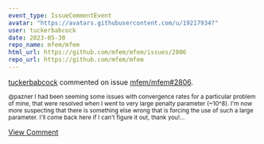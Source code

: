 ```yaml
---
event_type: IssueCommentEvent
avatar: "https://avatars.githubusercontent.com/u/19217934?"
user: tuckerbabcock
date: 2023-05-30
repo_name: mfem/mfem
html_url: https://github.com/mfem/mfem/issues/2806
repo_url: https://github.com/mfem/mfem
---
```


<a href='https://github.com/tuckerbabcock' target='_blank'>tuckerbabcock</a> commented on issue <a href='https://github.com/mfem/mfem/issues/2806' target='_blank'>mfem/mfem#2806</a>.

<small>@pazner I had been seeming some issues with convergence rates for a particular problem of mine, that were resolved when I went to very large penalty parameter (~10^8). I'm now more suspecting that there is something else wrong that is forcing the use of such a large parameter. I'll come back here if I can't figure it out, thank you!...</small>

<a href='https://github.com/mfem/mfem/issues/2806' target='_blank'>View Comment</a>